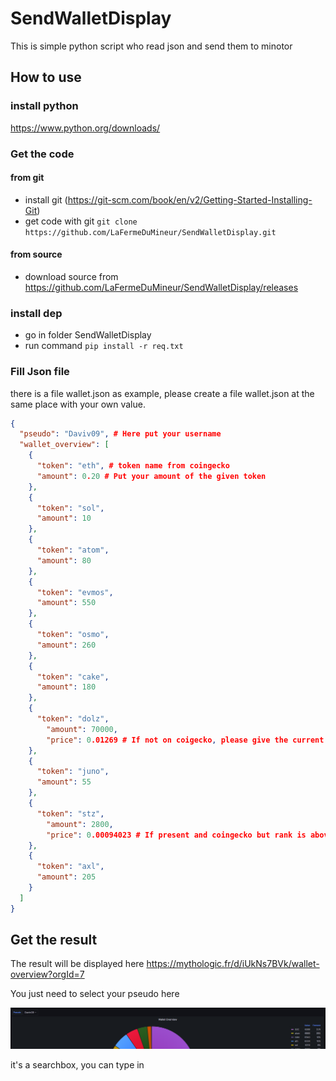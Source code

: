 # SendWalletDisplay
This is simple python script who read json and send them to minotor

## How to use

### install python 

https://www.python.org/downloads/

### Get the code

#### from git

- install git (https://git-scm.com/book/en/v2/Getting-Started-Installing-Git)
- get code with git `git clone https://github.com/LaFermeDuMineur/SendWalletDisplay.git`

#### from source

- download source from https://github.com/LaFermeDuMineur/SendWalletDisplay/releases

### install dep

- go in folder SendWalletDisplay
- run command `pip install -r req.txt`

### Fill Json file

there is a file wallet.json as example, please create a file wallet.json at the same place with your own value.

````json
{
  "pseudo": "Daviv09", # Here put your username
  "wallet_overview": [
    {
      "token": "eth", # token name from coingecko
      "amount": 0.20 # Put your amount of the given token
    },
    {
      "token": "sol",
      "amount": 10
    },
    {
      "token": "atom",
      "amount": 80
    },
    {
      "token": "evmos",
      "amount": 550
    },
    {
      "token": "osmo",
      "amount": 260
    },
    {
      "token": "cake",
      "amount": 180
    },
    {
      "token": "dolz",
        "amount": 70000,
        "price": 0.01269 # If not on coigecko, please give the current price
    },
    {
      "token": "juno",
      "amount": 55
    },
    {
      "token": "stz",
        "amount": 2800,
        "price": 0.00094023 # If present and coingecko but rank is above 300, please give price too
    },
    {
      "token": "axl",
      "amount": 205
    }
  ]
}


````

## Get the result

The result will be displayed here https://mythologic.fr/d/iUkNs7BVk/wallet-overview?orgId=7

You just need to select your pseudo here

![img.png](img.png)

it's a searchbox, you can type in